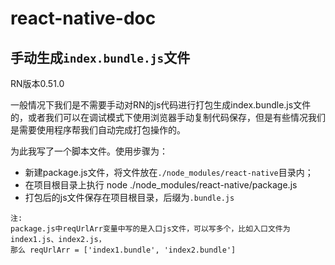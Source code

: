 # react-native-doc
## 手动生成`index.bundle.js`文件
RN版本0.51.0

一般情况下我们是不需要手动对RN的js代码进行打包生成index.bundle.js文件的，或者我们可以在调试模式下使用浏览器手动复制代码保存，但是有些情况我们是需要使用程序帮我们自动完成打包操作的。

为此我写了一个脚本文件。使用步骤为：
- 新建package.js文件，将文件放在`./node_modules/react-native`目录内；
- 在项目根目录上执行 node ./node_modules/react-native/package.js
- 打包后的js文件保存在项目根目录，后缀为`.bundle.js`

```
注:
package.js中reqUrlArr变量中写的是入口js文件，可以写多个，比如入口文件为index1.js、index2.js，
那么 reqUrlArr = ['index1.bundle', 'index2.bundle']
```
